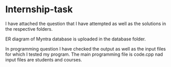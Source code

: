 # Internship-task
I have attached the question that I have attempted as well as the solutions in the respective folders.

ER diagram of Myntra database is uploaded in the database folder.

In programming question I have checked the output as well as the input files for which I tested my program. The main programming file is code.cpp nad input files are students and courses.
